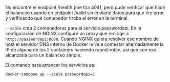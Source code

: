 No encontré el endpoint /health (me tira 404), pero pude verificar que hace el
balanceo usando en endpoint /valid sin enviarle datos para que tire error y
verificando qué contenedor tiraba el error en la terminal.

`--scale` crea 2 contenedores para el servicio passwordapi. En la configuración
de NGINX configuré un proxy que redirige a `http://passwordapi:8080`.
Cuando NGINX quiera resolver ese nombre de host el servidor DNS interno de
Docker le va a contestar alternadamente la IP de alguno de los 2 containers
haciendo round-robin, así que con eso alcanzaría para un balanceo simple.

El comando para arrancar los servicios es:

```
docker-compose up --scale passwordapi=2
```

